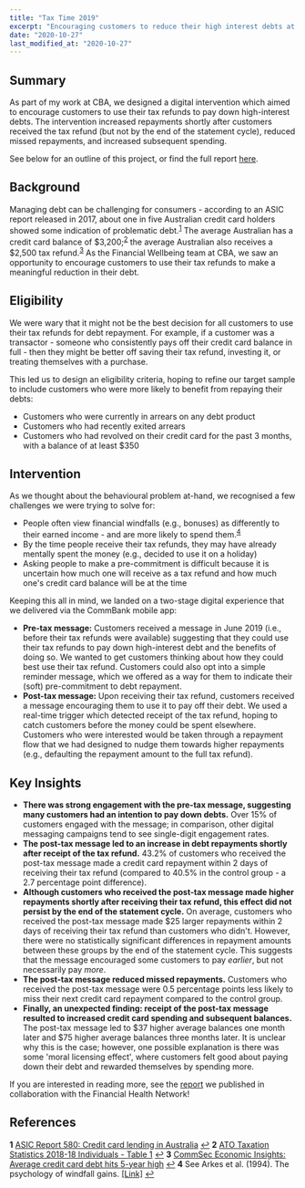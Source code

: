 ```yaml
---
title: "Tax Time 2019"
excerpt: "Encouraging customers to reduce their high interest debts at tax time."
date: "2020-10-27"
last_modified_at: "2020-10-27"
---
```


## Summary

As part of my work at CBA, we designed a digital intervention which aimed to encourage customers to use their tax refunds to pay down high-interest debts. The intervention increased repayments shortly after customers received the tax refund (but not by the end of the statement cycle), reduced missed repayments, and increased subsequent spending.

See below for an outline of this project, or find the full report [here](https://finhealthnetwork.org/research/financial-health-solutions-using-tax-refunds-for-debt-repayment/).

## Background

Managing debt can be challenging for consumers - according to an ASIC report released in 2017, about one in five Australian credit card holders showed some indication of problematic debt.<sup id="a1">[1](#f1)</sup> The average Australian has a credit card balance of $3,200;<sup id="a2">[2](#f2)</sup> the average Australian also receives a $2,500 tax refund.<sup id="a3">[3](#f3)</sup> As the Financial Wellbeing team at CBA, we saw an opportunity to encourage customers to use their tax refunds to make a meaningful reduction in their debt.

## Eligibility

We were wary that it might not be the best decision for all customers to use their tax refunds for debt repayment. For example, if a customer was a transactor - someone who consistently pays off their credit card balance in full - then they might be better off saving their tax refund, investing it, or treating themselves with a purchase.

This led us to design an eligibility criteria, hoping to refine our target sample to include customers who were more likely to benefit from repaying their debts:

* Customers who were currently in arrears on any debt product
* Customers who had recently exited arrears
* Customers who had revolved on their credit card for the past 3 months, with a balance of at least $350

## Intervention

As we thought about the behavioural problem at-hand, we recognised a few challenges we were trying to solve for:

* People often view financial windfalls (e.g., bonuses) as differently to their earned income - and are more likely to spend them.<sup id="a4">[4](#f4)</sup>
* By the time people receive their tax refunds, they may have already mentally spent the money (e.g., decided to use it on a holiday)
* Asking people to make a pre-commitment is difficult because it is uncertain how much one will receive as a tax refund and how much one's credit card balance will be at the time

Keeping this all in mind, we landed on a two-stage digital experience that we delivered via the CommBank mobile app:

* **Pre-tax message:** Customers received a message in June 2019 (i.e., before their tax refunds were available) suggesting that they could use their tax refunds to pay down high-interest debt and the benefits of doing so. We wanted to get customers thinking about how they could best use their tax refund. Customers could also opt into a simple reminder message, which we offered as a way for them to indicate their (soft) pre-commitment to debt repayment.
* **Post-tax message:** Upon receiving their tax refund, customers received a message encouraging them to use it to pay off their debt. We used a real-time trigger which detected receipt of the tax refund, hoping to catch customers before the money could be spent elsewhere. Customers who were interested would be taken through a repayment flow that we had designed to nudge them towards higher repayments (e.g., defaulting the repayment amount to the full tax refund).

## Key Insights

* **There was strong engagement with the pre-tax message, suggesting many customers had an intention to pay down debts.** Over 15% of customers engaged with the message; in comparison, other digital messaging campaigns tend to see single-digit engagement rates.
* **The post-tax message led to an increase in debt repayments shortly after receipt of the tax refund.** 43.2% of customers who received the post-tax message made a credit card repayment within 2 days of receiving their tax refund (compared to 40.5% in the control group - a 2.7 percentage point difference).
* **Although customers who received the post-tax message made higher repayments shortly after receiving their tax refund, this effect did not persist by the end of the statement cycle.** On average, customers who received the post-tax message made $25 larger repayments within 2 days of receiving their tax refund than customers who didn't. However, there were no statistically significant differences in repayment amounts between these groups by the end of the statement cycle. This suggests that the message encouraged some customers to pay *earlier*, but not necessarily pay *more*.
* **The post-tax message reduced missed repayments.** Customers who received the post-tax message were 0.5 percentage points less likely to miss their next credit card repayment compared to the control group.
* **Finally, an unexpected finding: receipt of the post-tax message resulted to increased credit card spending and subsequent balances.** The post-tax message led to $37 higher average balances one month later and $75 higher average balances three months later. It is unclear why this is the case; however, one possible explanation is there was some 'moral licensing effect', where customers felt good about paying down their debt and rewarded themselves by spending more.

If you are interested in reading more, see the [report](https://finhealthnetwork.org/research/financial-health-solutions-using-tax-refunds-for-debt-repayment/) we published in collaboration with the Financial Health Network!

## References

<b id="f1">1</b> [ASIC Report 580: Credit card lending in Australia](https://download.asic.gov.au/media/4801724/rep580-published-4-7-2018.pdf) [↩](#a1)
<b id="f2">2</b> [ATO Taxation Statistics 2018-18 Individuals - Table 1](https://data.gov.au/data/dataset/taxation-statistics-2017-18/resource/de2ebe4a-b17f-491e-931a-a820fa97fee8) [↩](#a2)
<b id="f3">3</b> [CommSec Economic Insights: Average credit card debt hits 5-year high](https://download.asic.gov.au/media/4801724/rep580-published-4-7-2018.pdf) [↩](#a3)
<b id="f4">4</b> See Arkes et al. (1994). The psychology of windfall gains. [[Link]](https://www.sciencedirect.com/science/article/abs/pii/S0749597884710636) [↩](#a4)
